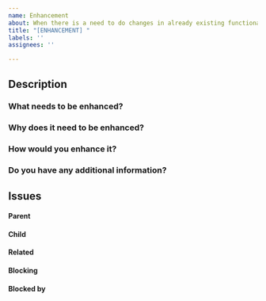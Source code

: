 ```yaml
---
name: Enhancement
about: When there is a need to do changes in already existing functionality in code
title: "[ENHANCEMENT] "
labels: ''
assignees: ''

---
```


## Description
<!--
In the questions below, please be as detailed as possible.
The more information you provide, the better for issue assignees.
-->

### What needs to be enhanced?
<!-- Provide detailed information about what needs to be enhanced. -->



### Why does it need to be enhanced?
<!-- Provide reasons for enhancing it. -->



### How would you enhance it?
<!-- If you know how to enhance it or you have any suggestions or tips, please provide. -->


### Do you have any additional information?
<!-- If you have anything else related to the issue, please provide. -->



##  Issues
<!--
If it is possible, link issues via task lists sorted by issue numbers like:

- [ ] #1 [BUG] X is not working
- [ ] #2 [DESIGN] Design for X
-->

#### Parent



#### Child



#### Related



#### Blocking
<!-- This issue is blocking other issues. Once this issue is done, we can work on the other issues. -->



#### Blocked by
<!-- This issue is blocked by other issues. Once the other issues are done, we can work on this issue. -->
